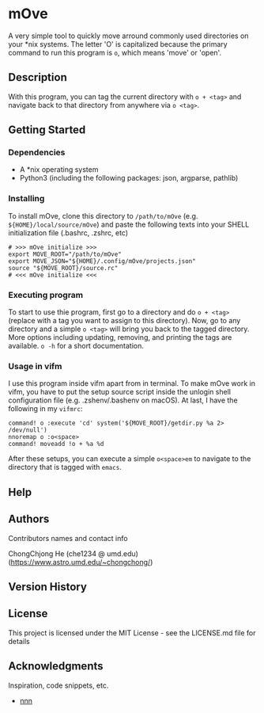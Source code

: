 # mOve

A very simple tool to quickly move arround commonly used directories on your *nix systems. The letter 'O' is capitalized because the primary command to run this program is `o`, which means 'move' or 'open'. 

## Description

With this program, you can tag the current directory with `o + <tag>` and navigate back to that directory from anywhere via `o <tag>`. 

## Getting Started

### Dependencies

- A *nix operating system
- Python3 (including the following packages: json, argparse, pathlib)

### Installing

To install mOve, clone this directory to `/path/to/mOve` (e.g. `${HOME}/local/source/mOve`) and paste the following texts into your SHELL initialization file (.bashrc, .zshrc, etc)

``` shell
# >>> mOve initialize >>>
export MOVE_ROOT="/path/to/mOve"
export MOVE_JSON="${HOME}/.config/mOve/projects.json"
source "${MOVE_ROOT}/source.rc"
# <<< mOve initialize <<<
```

### Executing program

To start to use thie program, first go to a directory and do `o + <tag>` (replace <tag> with a tag you want to assign to this directory). Now, go to any directory and a simple `o <tag>` will bring you back to the tagged directory. More options including updating, removing, and printing the tags are available. `o -h` for a short documentation.

### Usage in vifm

I use this program inside vifm apart from in terminal. To make mOve work in vifm, you have to put the setup source script inside the unlogin shell configuration file (e.g. .zshenv/.bashenv on macOS). At last, I have the following in my `vifmrc`:

```
command! o :execute 'cd' system('${MOVE_ROOT}/getdir.py %a 2> /dev/null')
nnoremap o :o<space>
command! moveadd !o + %a %d
```

After these setups, you can execute a simple `o<space>em` to navigate to the directory that is  tagged with `emacs`. 

## Help

## Authors

Contributors names and contact info

ChongChjong He (che1234 @ umd.edu) (https://www.astro.umd.edu/~chongchong/)

## Version History

## License

This project is licensed under the MIT License - see the LICENSE.md file for details

## Acknowledgments

Inspiration, code snippets, etc.
* [nnn](https://github.com/jarun/nnn)

